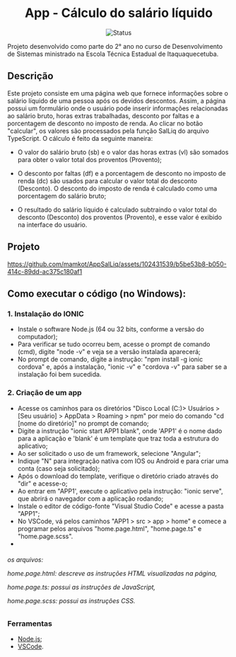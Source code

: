 <h1 align="center">App - Cálculo do salário líquido</h1>

<p align="center">
  <img src="https://img.shields.io/badge/status-concluído-brightgreen.svg" alt="Status" />
</p>

</h4>
Projeto desenvolvido como parte do 2° ano no curso de Desenvolvimento de Sistemas ministrado na Escola Técnica Estadual de Itaquaquecetuba. 
</h4>

## Descrição
<p align=>Este projeto consiste em uma página web que fornece informações sobre o salário líquido de uma pessoa após os devidos descontos. Assim, a página possui um formulário onde o usuário pode inserir informações relacionadas ao salário bruto, horas extras trabalhadas, desconto por faltas e a porcentagem de desconto no imposto de renda. Ao clicar no botão "calcular", os valores são processados pela função SalLiq do arquivo TypeScript. O cálculo é feito da seguinte maneira:

* O valor do salário bruto (sb) e o valor das horas extras (vl) são somados para obter o valor total dos proventos (Provento);

* O desconto por faltas (df) e a porcentagem de desconto no imposto de renda (dc) são usados para calcular o valor total do desconto (Desconto). O desconto do imposto de renda é calculado como uma porcentagem do salário bruto;

* O resultado do salário líquido é calculado subtraindo o valor total do desconto (Desconto) dos proventos (Provento), e esse valor é exibido na interface do usuário.

</p>

## Projeto


https://github.com/mamkot/AppSalLiq/assets/102431539/b5be53b8-b050-414c-89dd-ac375c180af1


## Como executar o código (no Windows):

<h3><b>1. Instalação do IONIC</b></h3>

* Instale o software Node.js (64 ou 32 bits, conforme a versão do computador);
* Para verificar se tudo ocorreu bem, acesse o prompt de comando (cmd), digite "node -v" e veja se a versão instalada aparecerá;
* No prompt de comando, digite a instrução: "npm install -g ionic cordova" e, após a instalação, "ionic -v" e "cordova -v" para saber se a instalação foi bem sucedida.

<h3><b>2. Criação de um app</b></h3>

* Acesse os caminhos para os diretórios "Disco Local (C:)> Usuários > [Seu usuário] > AppData > Roaming > npm" por meio do comando "cd [nome do diretório]" no prompt de comando;
* Digite a instrução "ionic start APP1 blank", onde 'APP1' é o nome dado para a aplicação e 'blank' é um template que traz toda a estrutura do aplicativo;
* Ao ser solicitado o uso de um framework, selecione "Angular";
* Indique "N" para integração nativa com IOS ou Android e para criar uma conta (caso seja solicitado);
* Após o download do template, verifique o diretório criado através do "dir" e acesse-o;
* Ao entrar em "APP1', execute o aplicativo pela instrução: "ionic serve", que abrirá o navegador com a aplicação rodando;
* Instale o editor de código-fonte "Visual Studio Code" e acesse a pasta "APP1";
* No VSCode, vá pelos caminhos "APP1 > src > app > home" e comece a programar pelos arquivos "home.page.html", "home.page.ts" e "home.page.scss".
* 
<h6>os arquivos:<p>
  
home.page.html: descreve as instruções HTML visualizadas na página, <p>
home.page.ts: possui as instruções de JavaScript,<p>
home.page.scss: possui as instruções CSS.
</h6>

### Ferramentas

- [Node.js](https://nodejs.org/pt-br/download);
- [VSCode](https://www.apachefriends.org/pt_br/index.html).
